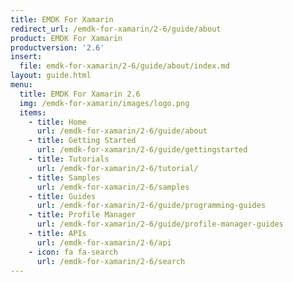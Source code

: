 ```yaml
---
title: EMDK For Xamarin
redirect_url: /emdk-for-xamarin/2-6/guide/about
product: EMDK For Xamarin
productversion: '2.6'
insert:
  file: emdk-for-xamarin/2-6/guide/about/index.md
layout: guide.html
menu:
  title: EMDK For Xamarin 2.6
  img: /emdk-for-xamarin/images/logo.png
  items:
    - title: Home
      url: /emdk-for-xamarin/2-6/guide/about
    - title: Getting Started
      url: /emdk-for-xamarin/2-6/guide/gettingstarted
    - title: Tutorials
      url: /emdk-for-xamarin/2-6/tutorial/
    - title: Samples
      url: /emdk-for-xamarin/2-6/samples
    - title: Guides
      url: /emdk-for-xamarin/2-6/guide/programming-guides
    - title: Profile Manager
      url: /emdk-for-xamarin/2-6/guide/profile-manager-guides
    - title: APIs
      url: /emdk-for-xamarin/2-6/api
    - icon: fa fa-search
      url: /emdk-for-xamarin/2-6/search
---
```

